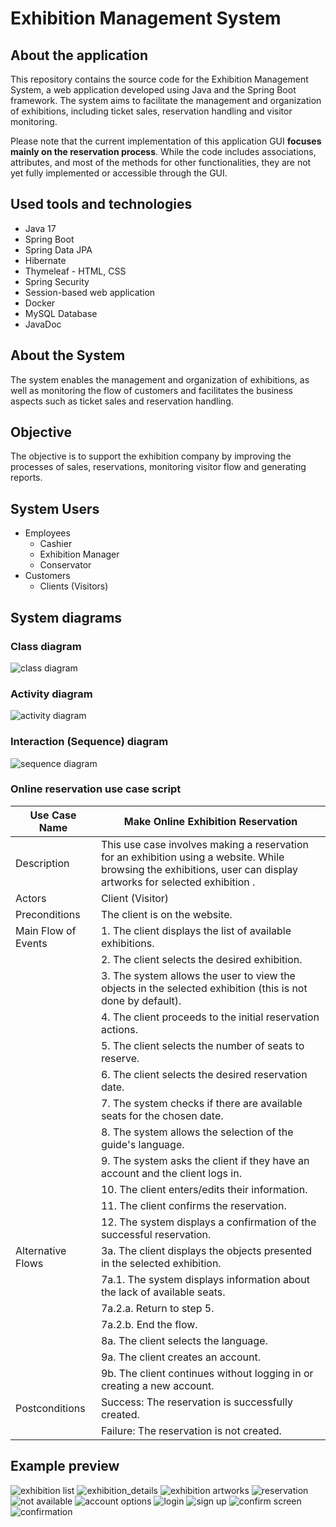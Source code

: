 # Exhibition Management System

## About the application
This repository contains the source code for the Exhibition Management System, a web application developed using Java and the Spring Boot framework. 
The system aims to facilitate the management and organization of exhibitions, including ticket sales, reservation handling and visitor monitoring.

Please note that the current implementation of this application GUI <b>focuses mainly on the reservation process</b>. 
While the code includes associations, attributes, and most of the methods for other functionalities, 
they are not yet fully implemented or accessible through the GUI.

## Used tools and technologies
- Java 17
- Spring Boot
- Spring Data JPA
- Hibernate
- Thymeleaf - HTML, CSS
- Spring Security
- Session-based web application
- Docker
- MySQL Database
- JavaDoc

## About the System
The system enables the management and organization of exhibitions, as well as monitoring the flow of customers and facilitates the business aspects such as ticket sales and reservation handling.

## Objective
The objective is to support the exhibition company by improving the processes of sales, reservations, monitoring visitor flow and generating reports.

## System Users
- Employees
  - Cashier
  - Exhibition Manager
  - Conservator
- Customers
  - Clients (Visitors)
 
## System diagrams
### Class diagram
![class diagram](/sample-images/cd_exhibition_management_system.svg)

### Activity diagram
![activity diagram](/sample-images/ad_online_reservation.svg)

### Interaction (Sequence) diagram
![sequence diagram](/sample-images/sd_online_reservation.svg)

### Online reservation use case script

| Use Case Name                           | Make Online Exhibition Reservation                          |
| --------------------------------------- | ---------------------------------------------------------- |
| Description                             | This use case involves making a reservation for an exhibition using a website. While browsing the exhibitions, user can display artworks for selected exhibition . |
| Actors                                  | Client (Visitor)                                           |
| Preconditions                          | The client is on the website.                              |
| Main Flow of Events                     | 1. The client displays the list of available exhibitions.   |
|                                         | 2. The client selects the desired exhibition.               |
|                                         | 3. The system allows the user to view the objects in the selected exhibition (this is not done by default). |
|                                         | 4. The client proceeds to the initial reservation actions.  |
|                                         | 5. The client selects the number of seats to reserve.       |
|                                         | 6. The client selects the desired reservation date.         |
|                                         | 7. The system checks if there are available seats for the chosen date. |
|                                         | 8. The system allows the selection of the guide's language. |
|                                         | 9. The system asks the client if they have an account and the client logs in. |
|                                         | 10. The client enters/edits their information.              |
|                                         | 11. The client confirms the reservation.                    |
|                                         | 12. The system displays a confirmation of the successful reservation. |
| Alternative Flows                       | 3a. The client displays the objects presented in the selected exhibition. |
|                                         | 7a.1. The system displays information about the lack of available seats. |
|                                         | 7a.2.a. Return to step 5.                                   |
|                                         | 7a.2.b. End the flow.                                       |
|                                         | 8a. The client selects the language.                        |
|                                         | 9a. The client creates an account.                          |
|                                         | 9b. The client continues without logging in or creating a new account. |
| Postconditions                          | Success: The reservation is successfully created.           |
|                                         | Failure: The reservation is not created.                    |

## Example preview
![exhibition list](/sample-images/exhibition_list.png)
![exhibition_details](/sample-images/exhibition_details.png)
![exhibition artworks](/sample-images/exhibition_artworks.png)
![reservation](/sample-images/pre_reservation.png)
![not available](/sample-images/reservation_not_available.png)
![account options](/sample-images/account_options.png)
![login](/sample-images/login.png)
![sign up](/sample-images/signup.png)
![confirm screen](/sample-images/confirm_reservation.png)
![confirmation](/sample-images/reservation_confirmation.png)
